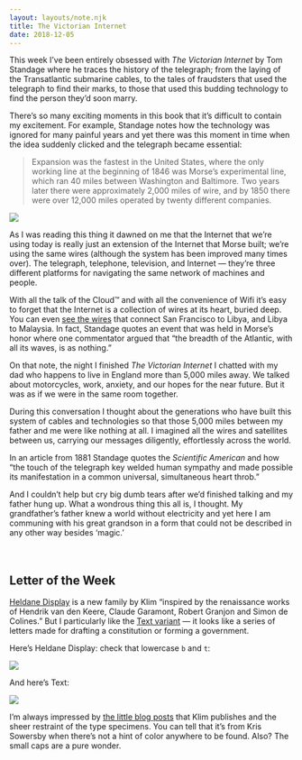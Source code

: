 ```yaml
---
layout: layouts/note.njk
title: The Victorian Internet
date: 2018-12-05
---
```


This week I’ve been entirely obsessed with _The Victorian Internet_ by Tom Standage where he traces the history of the telegraph; from the laying of the Transatlantic submarine cables, to the tales of fraudsters that used the telegraph to find their marks, to those that used this budding technology to find the person they’d soon marry.

There’s so many exciting moments in this book that it’s difficult to contain my excitement. For example, Standage notes how the technology was ignored for many painful years and yet there was this moment in time when the idea suddenly clicked and the telegraph became essential:

> Expansion was the fastest in the United States, where the only working line at the beginning of 1846 was Morse’s experimental line, which ran 40 miles between Washington and Baltimore. Two years later there were approximately 2,000 miles of wire, and by 1850 there were over 12,000 miles operated by twenty different companies.

![](https://buttondown.s3.us-west-2.amazonaws.com/images/48da787c-675f-4cf6-8b73-b1fe3fc4f90a.jpg)

As I was reading this thing it dawned on me that the Internet that we’re using today is really just an extension of the Internet that Morse built; we’re using the same wires (although the system has been improved many times over). The telegraph, telephone, television, and Internet — they’re three different platforms for navigating the same network of machines and people.

With all the talk of the Cloud™️ and with all the convenience of Wifi it’s easy to forget that the Internet is a collection of wires at its heart, buried deep. You can even [see the wires](https://www.submarinecablemap.com/) that connect San Francisco to Libya, and Libya to Malaysia. In fact, Standage quotes an event that was held in Morse’s honor where one commentator argued that “the breadth of the Atlantic, with all its waves, is as nothing.”

On that note, the night I finished _The Victorian Internet_ I chatted with my dad who happens to live in England more than 5,000 miles away. We talked about motorcycles, work, anxiety, and our hopes for the near future. But it was as if we were in the same room together.

During this conversation I thought about the generations who have built this system of cables and technologies so that those 5,000 miles between my father and me were like nothing at all. I imagined all the wires and satellites between us, carrying our messages diligently, effortlessly across the world.

In an article from 1881 Standage quotes the _Scientific American_ and how “the touch of the telegraph key welded human sympathy and made possible its manifestation in a common universal, simultaneous heart throb.”

And I couldn’t help but cry big dumb tears after we’d finished talking and my father hung up. What a wondrous thing this all is, I thought. My grandfather’s father knew a world without electricity and yet here I am communing with his great grandson in a form that could not be described in any other way besides ‘magic.’
<br/>
<br/>
<br/>

## Letter of the Week

[Heldane Display](https://klim.co.nz/retail-fonts/heldane-display/) is a new family by Klim “inspired by the renaissance works of Hendrik van den Keere, Claude Garamont, Robert Granjon and Simon de Colines.” But I particularly like the [Text variant](https://klim.co.nz/retail-fonts/heldane-text/) — it looks like a series of letters made for drafting a constitution or forming a government.

Here’s Heldane Display: check that lowercase `b` and `t`:

![](https://buttondown.s3.us-west-2.amazonaws.com/images/65730ea9-a569-4742-99d2-d53f7f3478b7.png)

And here’s Text:

![](https://buttondown.s3.us-west-2.amazonaws.com/images/c8e98546-78d0-4854-b5e9-0bd37c7bc8bf.png)

I’m always impressed by [the little blog posts](https://klim.co.nz/blog/heldane-design-information/) that Klim publishes and the sheer restraint of the type specimens. You can tell that it’s from Kris Sowersby when there’s not a hint of color anywhere to be found. Also? The small caps are a pure wonder.
